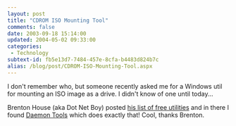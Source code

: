```yaml
---
layout: post
title: "CDROM ISO Mounting Tool"
comments: false
date: 2003-09-18 15:14:00
updated: 2004-05-02 09:33:00
categories:
 - Technology
subtext-id: fb5e13d7-7484-457e-8cfa-b4483d824b7c
alias: /blog/post/CDROM-ISO-Mounting-Tool.aspx
---
```



I don't remember who, but someone recently asked me for a Windows util for mounting an ISO image as a drive. I didn't know of one until today...

Brenton House (aka Dot Net Boy) posted [his list of free utilities](http://weblogs.asp.net/bhouse/posts/27986.aspx) and in there I found [Daemon Tools](http://www.daemon-tools.cc/) which does exactly that! Cool, thanks Brenton.
